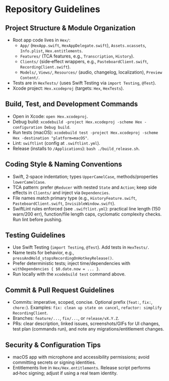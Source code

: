 # Repository Guidelines

## Project Structure & Module Organization

- Root app code lives in `Hex/`:
  - `App/` (`HexApp.swift`, `HexAppDelegate.swift`), `Assets.xcassets`, `Info.plist`, `Hex.entitlements`.
  - `Features/` (TCA features, e.g., `Transcription`, `History`).
  - `Clients/` (side‑effect wrappers, e.g., `PasteboardClient.swift`, `RecordingClient.swift`).
  - `Models/`, `Views/`, `Resources/` (audio, changelog, localization), `Preview Content/`.
- Tests are in `HexTests/` (uses Swift Testing via `import Testing`, `@Test`).
- Xcode project: `Hex.xcodeproj` (targets: `Hex`, `HexTests`).

## Build, Test, and Development Commands

- Open in Xcode: `open Hex.xcodeproj`.
- Debug build: `xcodebuild -project Hex.xcodeproj -scheme Hex -configuration Debug build`.
- Run tests (macOS): `xcodebuild test -project Hex.xcodeproj -scheme Hex -destination "platform=macOS"`.
- Lint: `swiftlint` (config at `.swiftlint.yml`).
- Release (installs to `/Applications`): `bash ./build_release.sh`.

## Coding Style & Naming Conventions

- Swift, 2‑space indentation; types `UpperCamelCase`, methods/properties `lowerCamelCase`.
- TCA pattern: prefer `@Reducer` with nested `State` and `Action`; keep side effects in `Clients/` and inject via `Dependencies`.
- File names match primary type (e.g., `HistoryFeature.swift`, `PasteboardClient.swift`, `InvisibleWindow.swift`).
- SwiftLint rules enforced (see `.swiftlint.yml`): practical line length (150 warn/200 err), function/file length caps, cyclomatic complexity checks. Run lint before pushing.

## Testing Guidelines

- Use Swift Testing (`import Testing`, `@Test`). Add tests in `HexTests/`.
- Name tests for behavior, e.g., `pressAndHold_stopsRecordingOnHotkeyRelease()`.
- Prefer deterministic tests; inject time/dependencies with `withDependencies { $0.date.now = ... }`.
- Run locally with the `xcodebuild test` command above.

## Commit & Pull Request Guidelines

- Commits: imperative, scoped, concise. Optional prefix (`feat:`, `fix:`, `chore:`). Examples: `fix: clean up state on cancel`, `refactor: simplify RecordingClient`.
- Branches: `feature/...`, `fix/...`, or `release/vX.Y.Z`.
- PRs: clear description, linked issues, screenshots/GIFs for UI changes, test plan (commands run), and note any migrations/entitlement changes.

## Security & Configuration Tips

- macOS app with microphone and accessibility permissions; avoid committing secrets or signing identities.
- Entitlements live in `Hex/Hex.entitlements`. Release script performs ad‑hoc signing; adjust if using a real team identity.
